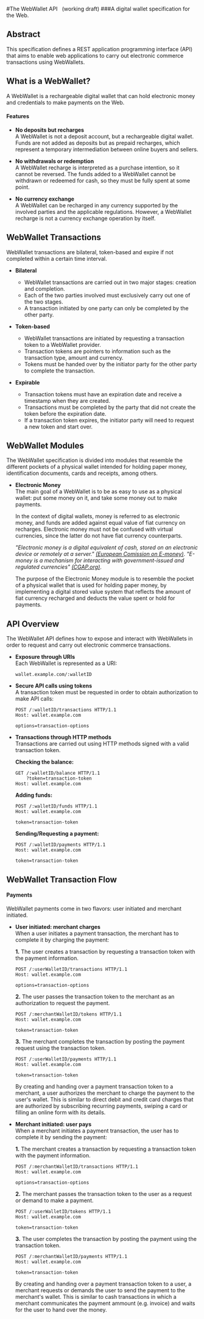 #The WebWallet API <span>&nbsp;&nbsp;(working draft)</span>
###A digital wallet specification for the Web.

## Abstract
This specification defines a REST application programming interface (API) that aims to enable web applications to carry out electronic commerce transactions using WebWallets.

## What is a WebWallet?
A WebWallet is a rechargeable digital wallet that can hold electronic money and credentials to make payments on the Web.

#### Features
+ **No deposits but recharges**  
A WebWallet is not a deposit account, but a rechargeable digital wallet. Funds are not added as deposits but as prepaid recharges, which represent a temporary intermediation between online buyers and sellers.

+ **No withdrawals or redemption**  
A WebWallet recharge is interpreted as a purchase intention, so it cannot be reversed. The funds added to a WebWallet cannot be withdrawn or redeemed for cash, so they must be fully spent at some point.

+ **No currency exchange**  
A WebWallet can be recharged in any currency supported by the involved parties and the applicable regulations. However, a WebWallet recharge is not a currency exchange operation by itself.


## WebWallet Transactions
WebWallet transactions are bilateral, token-based and expire if not completed within a certain time interval.

+ **Bilateral**  
  - WebWallet transactions are carried out in two major stages: creation and completion.  
  - Each of the two parties involved must exclusively carry out one of the two stages.  
  - A transaction initiated by one party can only be completed by the other party.  

+ **Token-based**  
  - WebWallet transactions are initiated by requesting a transaction token to a WebWallet provider.  
  - Transaction tokens are pointers to information such as the transaction type, amount and currency.  
  - Tokens must be handed over by the initiator party for the other party to complete the transaction.  

+ **Expirable**  
  - Transaction tokens must have an expiration date and receive a timestamp when they are created.  
  - Transactions must be completed by the party that did not create the token before the expiration date.  
  - If a transaction token expires, the initiator party will need to request a new token and start over.  


## WebWallet Modules
The WebWallet specification is divided into modules that resemble the different pockets of a physical wallet intended for holding paper money, identification documents, cards and receipts, among others.

+ **Electronic Money**  
  The main goal of a WebWallet is to be as easy to use as a physical wallet: put some money on it, and take some money out to make payments.  

  In the context of digital wallets, money is referred to as electronic money, and funds are added against equal value of fiat currency on recharges. Electronic money must not be confused with virtual currencies, since the latter do not have fiat currency counterparts.  
  
  _"Electronic money is a digital equivalent of cash, stored on an electronic device or remotely at a server."_ [_(European Comission on E-money)_](http://ec.europa.eu/internal_market/payments/emoney/index_en.htm). _"E-money is a mechanism for interacting with government-issued and regulated currencies"_ [_(CGAP.org)_](http://www.cgap.org/news/bitcoin-vs-electronic-money-digital-different).

  The purpose of the Electronic Money module is to resemble the pocket of a physical wallet that is used for holding paper money, by implementing a digital stored value system that reflects the amount of fiat currency recharged and deducts the value spent or hold for payments.


## API Overview
The WebWallet API defines how to expose and interact with WebWallets in order to request and carry out electronic commerce transactions.

+ **Exposure through URIs**  
Each WebWallet is represented as a URI:  

    ```
    wallet.example.com/:walletID
    ```

+ **Secure API calls using tokens**  
A transaction token must be requested in order to obtain authorization to make API calls:

    ```
    POST /:walletID/transactions HTTP/1.1
    Host: wallet.example.com
    
    options=transaction-options
    ```

+ **Transactions through HTTP methods**  
Transactions are carried out using HTTP methods signed with a valid transaction token.

    **Checking the balance:**
    ```
    GET /:walletID/balance HTTP/1.1
        ?token=transaction-token
    Host: wallet.example.com
    ```

    **Adding funds:**
    ```
    POST /:walletID/funds HTTP/1.1
    Host: wallet.example.com
    
    token=transaction-token
    ```
    
    **Sending/Requesting a payment:**
    ```
    POST /:walletID/payments HTTP/1.1
    Host: wallet.example.com
    
    token=transaction-token
    ```

## WebWallet Transaction Flow

#### Payments
WebWallet payments come in two flavors: user initiated and merchant initiated.

+ **User initiated: merchant charges**  
  When a user initiates a payment transaction, the merchant has to complete it by charging the payment:  

  **1.** The user creates a transaction by requesting a transaction token with the payment information.  
    ```
    POST /:userWalletID/transactions HTTP/1.1
    Host: wallet.example.com
    
    options=transaction-options
    ```  
  **2.** The user passes the transaction token to the merchant as an authorization to request the payment.  
    ```
    POST /:merchantWalletID/tokens HTTP/1.1
    Host: wallet.example.com
    
    token=transaction-token
    ```  
  **3.** The merchant completes the transaction by posting the payment request using the transaction token.  
    ```
    POST /:userWalletID/payments HTTP/1.1
    Host: wallet.example.com
    
    token=transaction-token
    ```  
  
  By creating and handing over a payment transaction token to a merchant, a user authorizes the merchant to charge the payment to the user's wallet. This is similar to direct debit and credit card charges that are authorized by subscribing recurring payments, swiping a card or filling an online form with its details.

+ **Merchant initiated: user pays**  
  When a merchant initiates a payment transaction, the user has to complete it by sending the payment:  

  **1.** The merchant creates a transaction by requesting a transaction token with the payment information.  
    ```
    POST /:merchantWalletID/transactions HTTP/1.1
    Host: wallet.example.com
    
    options=transaction-options
    ```  
  **2.** The merchant passes the transaction token to the user as a request or demand to make a payment.  
    ```
    POST /:userWalletID/tokens HTTP/1.1
    Host: wallet.example.com
    
    token=transaction-token
    ```  
  **3.** The user completes the transaction by posting the payment using the transaction token.  
    ```
    POST /:merchantWalletID/payments HTTP/1.1
    Host: wallet.example.com
    
    token=transaction-token
    ```  

  By creating and handing over a payment transaction token to a user, a merchant requests or demands the user to send the payment to the merchant's wallet. This is similar to cash transactions in which a merchant communicates the payment ammount (e.g. invoice) and waits for the user to hand over the money.
